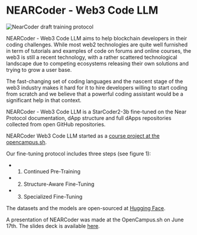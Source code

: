 # NEARCoder - Web3 Code LLM

![NearCoder draft training protocol](https://github.com/AnnaValentinaHirsch/Web3CodeLLM/blob/main/NearCoder.jpg)

NEARCoder - Web3 Code LLM aims to help blockchain developers in their coding challenges. While most web2 technologies are quite well furnished in term of tutorials and examples of code on forums and online courses, the web3 is still a recent technology, with a rather scattered technological landscape due to competing ecosystems releasing their own solutions and trying to grow a user base. 

The fast-changing set of coding languages and the nascent stage of the web3 industry makes it hard for it to hire developers willing to start coding from scratch and we believe that a powerful coding assistant would be a significant help in that context. 

NEARCoder - Web3 Code LLM is a StarCoder2-3b fine-tuned on the Near Protocol documentation, dApp structure and full dApps repositories collected from open GitHub repositories.

NEARCoder Web3 Code LLM started as a [course project at the opencampus.sh](https://edu.opencampus.sh/en/course/477). 

Our fine-tuning protocol includes three steps (see figure 1):
- 1. Continued Pre-Training
- 2. Structure-Aware Fine-Tuning
- 3. Specialized Fine-Tuning

The datasets and the models are open-sourced at [Hugging Face](https://huggingface.co/jcarbonnell).

A presentation of NEARCoder was made at the OpenCampus.sh on June 17th. The slides deck is available [here](https://docs.google.com/presentation/d/1CgNT7srUhJs9CNWNSfaAqpetz67KRdKlOjy7SonCeqY/edit?usp=sharing).